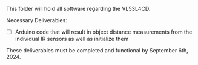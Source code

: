 This folder will hold all software regarding the VL53L4CD.

Necessary Deliverables:

- [ ] Arduino code that will result in object distance measurements from the individual IR sensors as well as initialize them

These  deliverables must be completed and functional by September 6th, 2024.